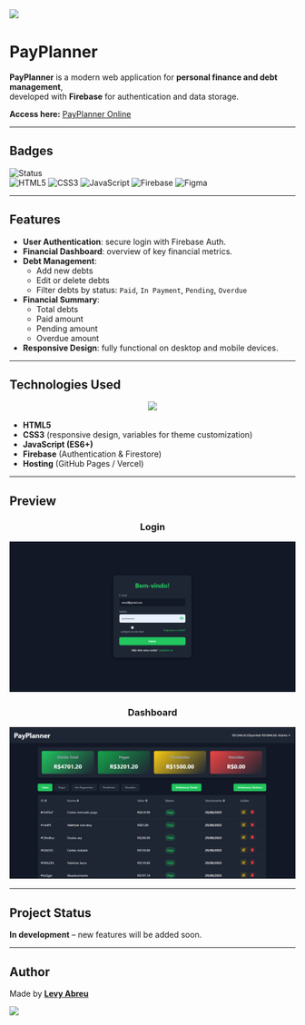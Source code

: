 <!-- Banner -->
<img src="https://capsule-render.vercel.app/api?type=waving&color=121826&height=200&section=header&text=PayPlanner%20&fontSize=40&fontColor=fff&animation=fadeIn&fontAlignY=35"/>

# PayPlanner

**PayPlanner** is a modern web application for **personal finance and debt management**,  
developed with **Firebase** for authentication and data storage.

**Access here:** [PayPlanner Online](https://pay-planner.vercel.app/)

---

## Badges

![Status](https://img.shields.io/badge/Status-In%20Development-orange?style=for-the-badge)  
![HTML5](https://img.shields.io/badge/HTML5-E34F26?logo=html5&logoColor=fff&style=for-the-badge)
![CSS3](https://img.shields.io/badge/CSS3-1572B6?logo=css3&logoColor=fff&style=for-the-badge)
![JavaScript](https://img.shields.io/badge/JavaScript-ES6+-F7DF1E?logo=javascript&logoColor=000&style=for-the-badge)
![Firebase](https://img.shields.io/badge/Firebase-FFCA28?logo=firebase&logoColor=000&style=for-the-badge)
![Figma](https://img.shields.io/badge/Figma-F24E1E?logo=figma&logoColor=fff&style=for-the-badge)

---

## Features

- **User Authentication**: secure login with Firebase Auth.  
- **Financial Dashboard**: overview of key financial metrics.  
- **Debt Management**:  
  - Add new debts  
  - Edit or delete debts  
  - Filter debts by status: `Paid`, `In Payment`, `Pending`, `Overdue`  
- **Financial Summary**:  
  - Total debts  
  - Paid amount  
  - Pending amount  
  - Overdue amount  
- **Responsive Design**: fully functional on desktop and mobile devices.  

---

## Technologies Used

<div align="center">
  <img src="https://skillicons.dev/icons?i=html,css,js,firebase" />
</div>

- **HTML5**  
- **CSS3** (responsive design, variables for theme customization)  
- **JavaScript (ES6+)**  
- **Firebase** (Authentication & Firestore)  
- **Hosting** (GitHub Pages / Vercel)  

---

## Preview

<div align="center">
  <h3>Login</h3>
  <img src="assets/demo/loginscreen.png" width="600" alt="Login Preview"/>

  <h3>Dashboard</h3>
  <img src="assets/demo/dashboard.png"  width="600" alt="Dashboard Preview"/>
</div>

---

## Project Status

**In development** – new features will be added soon.

---

## Author

Made by **[Levy Abreu](https://github.com/LevyAbreu)**

<!-- Footer -->
<img src="https://capsule-render.vercel.app/api?type=waving&color=121826&height=120&section=footer"/>
